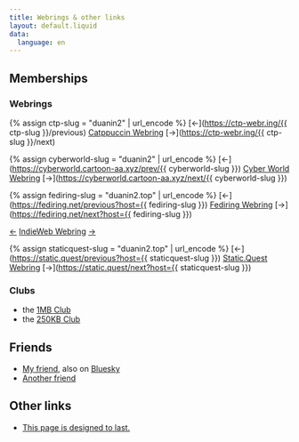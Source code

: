 ```yaml
---
title: Webrings & other links
layout: default.liquid
data:
  language: en
---
```


## Memberships
### Webrings
{% assign ctp-slug = "duanin2" | url_encode %}
[&larr;](https://ctp-webr.ing/{{ ctp-slug }}/previous)
[Catppuccin Webring](https://ctp-webr.ing/)
[&rarr;](https://ctp-webr.ing/{{ ctp-slug }}/next)

{% assign cyberworld-slug = "duanin2" | url_encode %}
[&larr;](https://cyberworld.cartoon-aa.xyz/prev/{{ cyberworld-slug }})
[Cyber World Webring](https://cyberworld.cartoon-aa.xyz/)
[&rarr;](https://cyberworld.cartoon-aa.xyz/next/{{ cyberworld-slug }})

{% assign fediring-slug = "duanin2.top" | url_encode %}
[&larr;](https://fediring.net/previous?host={{ fediring-slug }})
[Fediring Webring](https://fediring.net/)
[&rarr;](https://fediring.net/next?host={{ fediring-slug }})

[&larr;](https://xn--sr8hvo.ws/previous)
[IndieWeb Webring](https://xn--sr8hvo.ws)
[&rarr;](https://xn--sr8hvo.ws/next)

{% assign staticquest-slug = "duanin2.top" | url_encode %}
[&larr;](https://static.quest/previous?host={{ staticquest-slug }})
[Static.Quest Webring](https://static.quest/)
[&rarr;](https://static.quest/next?host={{ staticquest-slug }})

### Clubs
- the [1MB Club](https://1mb.club)
- the [250KB Club](https://250kb.club/)

## Friends
- [My friend](http://lasermtv07.com/), also on [Bluesky](https://bsky.app/profile/lasermtv07.bsky.social)
- [Another friend](https://bsky.app/profile/septavelkomozny.czesky.online)

## Other links
- [This page is designed to last.](http://jeffhuang.com/designed_to_last/)